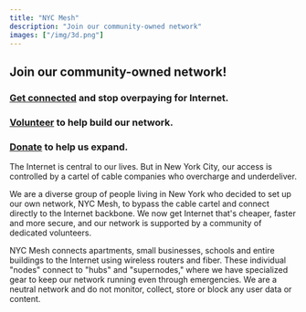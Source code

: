 ```yaml
---
title: "NYC Mesh"
description: "Join our community-owned network"
images: ["/img/3d.png"]
---
```


## Join our community-owned network!

### <a href="/join" class="blue">Get connected</a> and stop overpaying for Internet.

### <a href="/volunteer" class="blue">Volunteer</a> to help build our network.

### <a href="/donate" class="blue">Donate</a> to help us expand.

The Internet is central to our lives. But in New York City, our access is controlled by a cartel of cable companies who overcharge and underdeliver.

We are a diverse group of people living in New York who decided to set up our own network, NYC Mesh, to bypass the cable cartel and connect directly to the Internet backbone. We now get Internet that's cheaper, faster and more secure, and our network is supported by a community of dedicated volunteers.

NYC Mesh connects apartments, small businesses, schools and entire buildings to the Internet using wireless routers and fiber. These individual "nodes" connect to "hubs" and "supernodes," where we have specialized gear to keep our network running even through emergencies. We are a neutral network and do not monitor, collect, store or block any user data or content.
